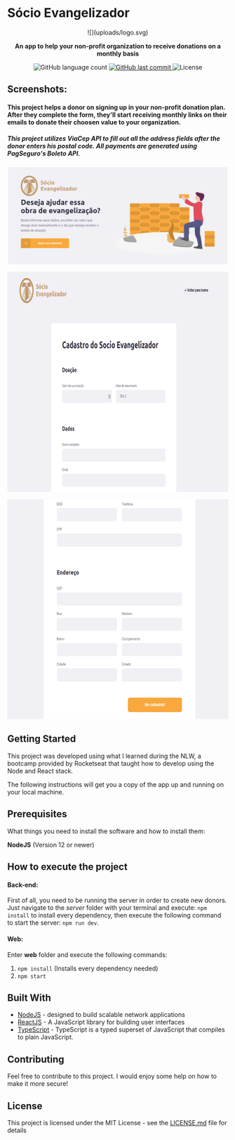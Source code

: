 # Sócio Evangelizador
<p align="center">
  ![](uploads/logo.svg)
</p>

<p align="center">
  <strong>An app to help your non-profit organization to receive donations on a monthly basis</strong>
</p>
 

<p align="center">
  <img alt="GitHub language count" src="https://img.shields.io/badge/languages-3-informational">
  
  <a href="https://github.com/twistershark/socio/commits/master">
    <img alt="GitHub last commit" src="https://img.shields.io/github/last-commit/twistershark/socio">
  </a>

  <img alt="License" src="https://img.shields.io/badge/license-MIT-brightgreen">


## Screenshots:

#### This project helps a donor on signing up in your non-profit donation plan. After they complete the form, they'll start receiving monthly links on their emails to donate their choosen value to your organization. 
##### This project utilizes ViaCep API to fill out all the address fields after the donor enters his postal code. All payments are generated using PagSeguro's  Boleto API.
  
  <p align="center">
  <img alt="Home" width="500px" src="uploads/home.png">
  </p>
  <p align="center">
  <img alt="Register1" height="500px" src="uploads/form1.png">
  </p>
  <p align="center">
  <img alt="Register2" height="500px" src="uploads/form2.png">
  </p>

## Getting Started

This project was developed using what I learned during the NLW, a bootcamp provided by Rocketseat that taught how to develop using the Node and React stack. 

The following instructions will get you a copy of the app up and running on your local machine. 

## Prerequisites

What things you need to install the software and how to install them:

__NodeJS__ (Version 12 or newer)

## How to execute the project

#### Back-end:
First of all, you need to be running the server in order to create new donors. Just navigate to the _server_ folder with your terminal and execute: ```npm install``` to install every dependency, then execute the following command to start the server: ```npm run dev```.

#### Web:
Enter __web__  folder and execute the following commands:
1. ```npm install``` (Installs every dependency needed)
2. ```npm start```


## Built With

* [NodeJS](https://nodejs.org/en/) - designed to build scalable network applications
* [ReactJS](https://reactjs.org/) - A JavaScript library for building user interfaces
* [TypeScript](https://www.typescriptlang.org/) - TypeScript is a typed superset of JavaScript that compiles to plain JavaScript.

## Contributing

Feel free to contribute to this project. I would enjoy some help on how to make it more secure!


## License

This project is licensed under the MIT License - see the [LICENSE.md](LICENSE.md) file for details

